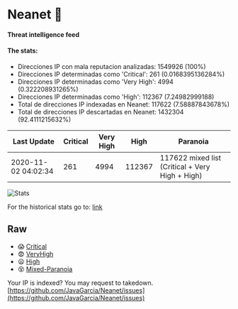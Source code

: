 # Neanet :hocho:
#### Threat intelligence feed
#### The stats:

- Direcciones IP con mala reputacion analizadas: 1549926 (100%)
- Direcciones IP determinadas como 'Critical':  261 (0.0168395136284%)
- Direcciones IP determinadas como 'Very High':  4994 (0.322208931265%)
- Direcciones IP determinadas como 'High':  112367 (7.24982999188)
- Total de direcciones IP indexadas en Neanet:  117622 (7.58887843678%)
- Total de direcciones IP descartadas en Neanet:  1432304 (92.4111215632%)

| Last Update | Critical | Very High | High | Paranoia |
| --- | --- | --- | --- | --- |
| 2020-11-02 04:02:34 | 261 | 4994 | 112367 | 117622 mixed list (Critical + Very High + High)|

![Stats](https://docs.google.com/spreadsheets/d/e/2PACX-1vSnaNMIXVabIpDJjufMlzH7poXnshF3mgd8Is1g9ytUEzVsP5my4Trn8f-xkoLLQ38xpL3HtmUexLo6/pubchart?oid=501124687&format=image)

For the historical stats go to: [link](/stats.csv)
## Raw
- :scream: [Critical](https://raw.githubusercontent.com/JavaGarcia/Neanet/master/blacklists/neanet_critical.txt)
- :fearful: [VeryHigh](https://raw.githubusercontent.com/JavaGarcia/Neanet/master/blacklists/neanet_veryHigh.txtt)
- :frowning: [High](https://raw.githubusercontent.com/JavaGarcia/Neanet/master/blacklists/neanet_high.txt)
- :dizzy_face: [Mixed-Paranoia](https://raw.githubusercontent.com/JavaGarcia/Neanet/master/blacklists/neanet_all.txt)


Your IP is indexed? You may request to takedown. [https://github.com/JavaGarcia/Neanet/issues](https://github.com/JavaGarcia/Neanet/issues)
















































































































































































































































































































































































































































































































































































































































































































































































































































































































































































































































































































































































































































































































































































































































































































































































































































































































































































































































































































